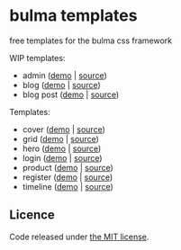 bulma templates
==========

free templates for the bulma css framework


WIP templates:
-  admin ([demo](https://dansup.github.io/bulma-templates/templates/admin.html) | [source](https://raw.githubusercontent.com/dansup/bulma-templates/master/templates/admin.html))
-  blog ([demo](https://dansup.github.io/bulma-templates/templates/blog.html) | [source](https://raw.githubusercontent.com/dansup/bulma-templates/master/templates/blog.html))
-  blog post ([demo](https://dansup.github.io/bulma-templates/templates/blog-post.html) | [source](https://raw.githubusercontent.com/dansup/bulma-templates/master/templates/blog-post.html))

Templates:

-  cover ([demo](https://dansup.github.io/bulma-templates/templates/cover.html) | [source](https://raw.githubusercontent.com/dansup/bulma-templates/master/templates/cover.html))
-  grid ([demo](https://dansup.github.io/bulma-templates/templates/grid-gallery.html) | [source](https://raw.githubusercontent.com/dansup/bulma-templates/master/templates/grid-gallery.html))
-  hero ([demo](https://dansup.github.io/bulma-templates/templates/hero.html) | [source](https://raw.githubusercontent.com/dansup/bulma-templates/master/templates/hero.html))
-  login ([demo](https://dansup.github.io/bulma-templates/templates/login.html) | [source](https://raw.githubusercontent.com/dansup/bulma-templates/master/templates/login.html))
-  product ([demo](https://dansup.github.io/bulma-templates/templates/product.html) | [source](https://raw.githubusercontent.com/dansup/bulma-templates/master/templates/product.html))
-  register ([demo](https://dansup.github.io/bulma-templates/templates/register.html) | [source](https://raw.githubusercontent.com/dansup/bulma-templates/master/templates/register.html))
-  timeline ([demo](https://dansup.github.io/bulma-templates/templates/timeline.html) | [source](https://raw.githubusercontent.com/dansup/bulma-templates/master/templates/timeline.html))


## Licence

Code released under [the MIT license](https://github.com/dansup/bulma-templates/blob/master/LICENSE).